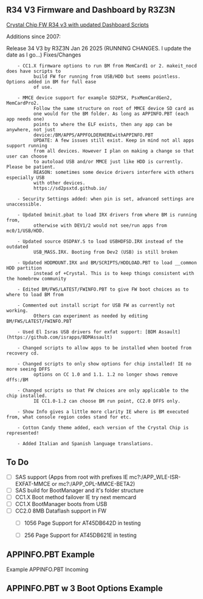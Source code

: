 ## R34 V3 Firmware and Dashboard by R3Z3N

[Crystal Chip FW R34 v3 with updated Dashboard Scripts](https://github.com/saildot4k/Crystal-Chip-R34-v3/releases)

Additions since 2007:

Release 34 V3 by R3Z3N Jan 26 2025 (RUNNING CHANGES. I update the date as I go...)
    Fixes/Changes
        
        - CC1.X firmware options to run BM from MemCard1 or 2. makeit_nocd does have scripts to
	          build FW for running from USB/HDD but seems pointless. Options added in BM for full ease
              of use.

        - MMCE device support for example SD2PSX, PsxMemCardGen2, MemCardPro2.
              Follow the same structure on root of MMCE device SD card as 
              one would for the BM folder. As long as APPINFO.PBT (each app needs one)
              points to where the ELF exists, then any app can be anywhere, not just
              device:/BM/APPS/APPFOLDERHEREwithAPPINFO.PBT
	          UPDATE: A few issues still exist. Keep in mind not all apps support running
	          from all devices. However I plan on making a change so that user can choose 
              to autoload USB and/or MMCE just like HDD is currently. Please be patient. 
              REASON: sometimes some device drivers interfere with others especially USB
              with other devices.
	          https://sd2psxtd.github.io/

	    - Security Settings added: when pin is set, advanced settings are unaccessible. 

        - Updated bminit.pbat to load IRX drivers from where BM is running from,
              otherwise with DEV1/2 would not see/run apps from mc0/1/USB/HDD.
	
        - Updated source OSDPAY.S to load USBHDFSD.IRX instead of the outdated
              USB_MASS.IRX. Booting from Dev2 (USB) is still broken
	
        - Updated HDDMOUNT.IRX and BM/SCRIPTS/HDDLOAD.PBT to load __common HDD partition
              instead of +Crystal. This is to keep things consistent with the homebrew community
	
        - Edited BM/FWS/LATEST/FWINFO.PBT to give FW boot choices as to where to load BM from
	
        - Commented out install script for USB FW as currently not working.
              Others can experiment as needed by editing BM/FWS/LATEST/FWINFO.PBT
	
        - Used El Isras USB drivers for exfat support: [BDM Assault](https://github.com/israpps/BDMAssault)
  	
        - Changed scripts to allow apps to be installed when booted from recovery cd.
  	
        - Changed scripts to only show options for chip installed! IE no more seeing DFFS
              options on CC 1.0 and 1.1. 1.2 no longer shows remove dffs:/BM
 	
        - Changed scripts so that FW choices are only applicable to the chip installed.
              IE CC1.0-1.2 can choose BM run point, CC2.0 DFFS only.
       
        - Show Info gives a little more clarity IE where is BM executed from, what console region codes stand for etc.

	    - Cotton Candy theme added, each version of the Crystal Chip is represented!

	    - Added Italian and Spanish language translations.

## To Do
- [ ] SAS support (Apps from root with prefixes IE mc?:/APP_WLE-ISR-EXFAT-MMCE or mc?:/APP_OPL-MMCE-BETA2)
- [ ] SAS build for BootManager and it's folder structure
- [ ] CC1.X Boot method failover IE try next memcard
- [ ] CC1.X BootManager boots from USB 
- [ ] CC2.0 8MB Dataflash support in FW
    * [ ] 1056 Page Support for AT45DB642D in testing
    * [ ] 256 Page Support for AT45DB621E in testing


## APPINFO.PBT Example
Example APPINFO.PBT Incoming

## APPINFO.PBT w 3 Boot Options Example

